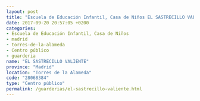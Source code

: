 ```yaml
---
layout: post
title: "Escuela de Educación Infantil, Casa de Niños EL SASTRECILLO VALIENTE"
date: 2017-09-20 20:57:05 +0200
categories:
- Escuela de Educación Infantil, Casa de Niños
- madrid
- torres-de-la-alameda
- Centro público
- guarderia
name: "EL SASTRECILLO VALIENTE"
province: "Madrid"
location: "Torres de la Alameda"
code: "28068384"
type: "Centro público"
permalink: /guarderias/el-sastrecillo-valiente.html
---
```

